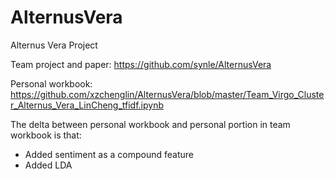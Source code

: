 # AlternusVera
Alternus Vera Project

Team project and paper: https://github.com/synle/AlternusVera

Personal workbook: https://github.com/xzchenglin/AlternusVera/blob/master/Team_Virgo_Cluster_Alternus_Vera_LinCheng_tfidf.ipynb

The delta between personal workbook and personal portion in team workbook is that:
- Added sentiment as a compound feature
- Added LDA
